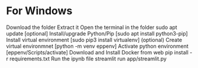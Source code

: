 # For Windows
Download the folder
Extract it
Open the terminal in the folder
sudo apt update [optional]
Install/upgrade Python/Pip [sudo apt install python3-pip]
Install virtual environment [sudo pip3 install virtualenv] (optional)
Create virtual environmnet [python -m venv eppenv]
Activate python environment [eppenv/Scripts/activate]
Download and Install Docker from web
pip install -r requirements.txt
Run the ipynb file
streamlit run app/streamlit.py
